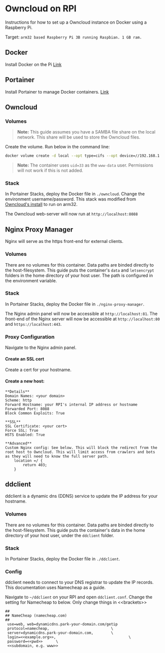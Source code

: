 # Owncloud on RPI
Instructions for how to set up a Owncloud instance on Docker using a Raspberry Pi.

Target: `arm32 based Raspberry Pi 3B running Raspbian. 1 GB ram.`

## Docker
Install Docker on the Pi [Link](https://www.simplilearn.com/tutorials/docker-tutorial/raspberry-pi-docker)

## Portainer
Install Portainer to manage Docker containers. [Link](https://docs.portainer.io/v/ce-2.9/start/install/server/docker/linux)

## Owncloud
### Volumes
>**Note:** This guide assumes you have a SAMBA file share on the local network. This share will be used to store the Owncloud files.

Create the volume. Run below in the command line:
```bash
docker volume create -d local --opt type=cifs --opt device=//192.168.1.1/<<PATH TO YOUR SHARE>> --opt 'o=addr=192.168.1.1,username=<<USERNAME>>,password=<<PASSWORD>>,vers=2.0,uid=33,forceuid,file_mode=0770,dir_mode=0770' owncloud_custom_files_noperm
```
> **Note:** The container uses `uid=33` as the `www-data` user. Permissions will not work if this is not added.

### Stack
In Portainer Stacks, deploy the Docker file in `./owncloud`. Change the environment username/password. This stack was modified from [Owncloud's install](https://doc.owncloud.com/server/next/admin_manual/installation/docker/) to run on arm32.

The Owncloud web-server will now run at `http://localhost:8088`

## Nginx Proxy Manager
Nginx will serve as the https front-end for external clients.

### Volumes
There are no volumes for this container. Data paths are binded directly to the host-filesystem. This guide puts the container's `data` and `letsencrypt` folders in the home directory of your host user. The path is configured in the environment variable.

### Stack
In Portainer Stacks, deploy the Docker file in `./nginx-proxy-manager`.

The Nginx admin panel will now be accessible at `http://localhost:81`. The front-end of the Nginx server will now be accessible at `http://localhost:80` and `https://localhost:443`.

### Proxy Configuration
Navigate to the Nginx admin panel. 

#### Create an SSL cert
Create a cert for your hostname. 

#### Create a new host:
```
**Details**
Domain Names: <your domain>
Scheme: http
Forward Hostname: your RPI's internal IP address or hostname
Forwarded Port: 8088
Block Common Exploits: True

**SSL**
SSL Certificate: <your cert>
Force SSL: True
HSTS Enabled: True

**Advanced**
Custom Nginx config: See below. This will block the redirect from the root host to Owncloud. This will limit access from crawlers and bots as they will need to know the full server path.
    location =/ {
        return 403;
    }
```

## ddclient
ddclient is  a dynamic dns (DDNS) service to update the IP address for your hostname.

### Volumes
There are no volumes for this container. Data paths are binded directly to the host-filesystem. This guide puts the container's data in the home directory of your host user, under the `ddclient` folder.

### Stack
In Portainer Stacks, deploy the Docker file in `./ddclient`.

### Config
ddclient needs to connect to your DNS registrar to update the IP records. This documentation uses Namecheap as a guide.

Navigate to `~/ddclient` on your RPI and open `ddclient.conf`. Change the setting for Namecheap to below. Only change things in <\<brackets\>>

```
##
## NameCheap (namecheap.com)
##
 use=web, web=dynamicdns.park-your-domain.com/getip
 protocol=namecheap,                            \
 server=dynamicdns.park-your-domain.com,        \
 login=<<example.org>>,                                 \
 password=<<pwd>>      \
 <<subdomain, e.g. www>>

```

